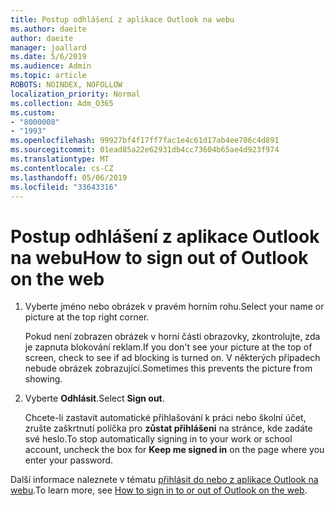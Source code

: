```yaml
---
title: Postup odhlášení z aplikace Outlook na webu
ms.author: daeite
author: daeite
manager: joallard
ms.date: 5/6/2019
ms.audience: Admin
ms.topic: article
ROBOTS: NOINDEX, NOFOLLOW
localization_priority: Normal
ms.collection: Adm_O365
ms.custom:
- "8000008"
- "1993"
ms.openlocfilehash: 99927bf4f17ff7fac1e4c61d17ab4ee706c4d891
ms.sourcegitcommit: 01ead85a22e62931db4cc73604b65ae4d923f974
ms.translationtype: MT
ms.contentlocale: cs-CZ
ms.lasthandoff: 05/06/2019
ms.locfileid: "33643316"
---
```

# <a name="how-to-sign-out-of-outlook-on-the-web"></a><span data-ttu-id="988a8-102">Postup odhlášení z aplikace Outlook na webu</span><span class="sxs-lookup"><span data-stu-id="988a8-102">How to sign out of Outlook on the web</span></span>

1. <span data-ttu-id="988a8-103">Vyberte jméno nebo obrázek v pravém horním rohu.</span><span class="sxs-lookup"><span data-stu-id="988a8-103">Select your name or picture at the top right corner.</span></span>
    
    <span data-ttu-id="988a8-104">Pokud není zobrazen obrázek v horní části obrazovky, zkontrolujte, zda je zapnuta blokování reklam.</span><span class="sxs-lookup"><span data-stu-id="988a8-104">If you don't see your picture at the top of screen, check to see if ad blocking is turned on.</span></span> <span data-ttu-id="988a8-105">V některých případech nebude obrázek zobrazující.</span><span class="sxs-lookup"><span data-stu-id="988a8-105">Sometimes this prevents the picture from showing.</span></span>
    
2. <span data-ttu-id="988a8-106">Vyberte **Odhlásit**.</span><span class="sxs-lookup"><span data-stu-id="988a8-106">Select **Sign out**.</span></span> 
    
    <span data-ttu-id="988a8-107">Chcete-li zastavit automatické přihlašování k práci nebo školní účet, zrušte zaškrtnutí políčka pro **zůstat přihlášeni** na stránce, kde zadáte své heslo.</span><span class="sxs-lookup"><span data-stu-id="988a8-107">To stop automatically signing in to your work or school account, uncheck the box for **Keep me signed in** on the page where you enter your password.</span></span> 
    
<span data-ttu-id="988a8-108">Další informace naleznete v tématu [přihlásit do nebo z aplikace Outlook na webu](https://support.office.com/article/763fab4d-0138-4814-b450-37fc286bcb79).</span><span class="sxs-lookup"><span data-stu-id="988a8-108">To learn more, see [How to sign in to or out of Outlook on the web](https://support.office.com/article/763fab4d-0138-4814-b450-37fc286bcb79).</span></span>